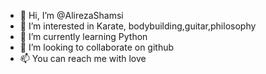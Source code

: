 - 👋 Hi, I’m @AlirezaShamsi
- 👀 I’m interested in Karate, bodybuilding,guitar,philosophy
- 🌱 I’m currently learning Python
- 💞️ I’m looking to collaborate on github
- 📫 You can reach me with love

<!---
AlirezaShamsi/AlirezaShamsi is a ✨ special ✨ repository because its `README.md` (this file) appears on your GitHub profile.
You can click the Preview link to take a look at your changes.
--->
